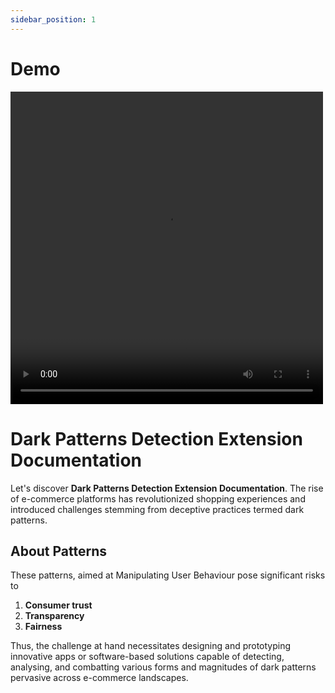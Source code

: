 ```yaml
---
sidebar_position: 1
---
```

# Demo
<video width="500" height="500"  controls>
  <source src="/video/intro.mp4" type="video/mp4"/>
</video>

# Dark Patterns Detection Extension Documentation

Let's discover **Dark Patterns Detection Extension Documentation**.
The rise of e-commerce platforms has revolutionized shopping experiences and introduced challenges stemming from deceptive practices termed dark patterns.

## About Patterns

These patterns, aimed at Manipulating User Behaviour pose significant risks to

1. **Consumer trust**
2. **Transparency**
3. **Fairness**

Thus, the challenge at hand necessitates designing and prototyping innovative apps or software-based solutions capable of detecting, analysing, and combatting various forms and magnitudes of dark patterns pervasive across e-commerce landscapes.
